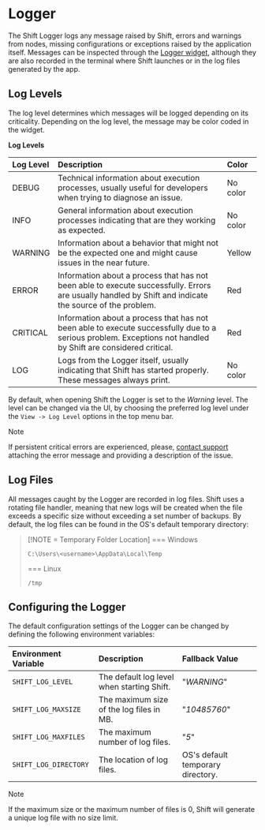# Logger

The Shift Logger logs any message raised by Shift, errors and warnings from nodes, missing configurations or exceptions raised by the application itself. Messages can be inspected through the [Logger widget](../getting_started/basics/ui_overview#the-logger), although they are also recorded in the terminal where Shift launches or in the log files generated by the app.


## Log Levels

The log level determines which messages will be logged depending on its criticality. Depending on the log level, the message may be color coded in the widget.

**Log Levels**

|Log Level|Description|Color|
|:--|:---|:--|
|DEBUG | Technical information about execution processes, usually useful for developers when trying to diagnose an issue. | No color
|INFO | General information about execution processes indicating that are they working as expected.| No color
|WARNING | Information about a behavior that might not be the expected one and might cause issues in the near future. | Yellow
|ERROR | Information about a process that has not been able to execute successfully. Errors are usually handled by Shift and indicate the source of the problem.| Red
|CRITICAL| Information about a process that has not been able to execute successfully due to a serious problem. Exceptions not handled by Shift are considered critical.| Red
|LOG | Logs from the Logger itself, usually indicating that Shift has started properly. These messages always print. | No color

By default, when opening Shift the Logger is set to the *Warning* level. The level can be changed via the UI, by choosing the preferred log level under the `View -> Log Level` options in the top menu bar.


>[!NOTE]
>If persistent critical errors are experienced, please, [contact support](https://inbibo.co.uk/contact?_gl=1*m7h22j*_up*MQ..*_ga*MTU4MzcxNTg4OS4xNzI0MzE2MTQ2*_ga_DY05R1LZDB*MTcyNDMxNjE0Ni4xLjEuMTcyNDMxNjE1Mi4wLjAuMTg0MTg0MzEwNw..) attaching the error message and providing a description of the issue.


## Log Files

All messages caught by the Logger are recorded in log files. Shift uses a rotating file handler, meaning that new logs will be created when the file exceeds a specific size without exceeding a set number of backups. By default, the log files can be found in the OS's default temporary directory:

> [!NOTE = Temporary Folder Location]
> === Windows
> 
> `C:\Users\<username>\AppData\Local\Temp`
>
>  === Linux
>
> `/tmp`

## Configuring the Logger

The default configuration settings of the Logger can be changed by defining the following environment variables:

|Environment Variable| Description | Fallback Value |
|:--|:---|:--|
|`SHIFT_LOG_LEVEL`| The default log level when starting Shift.| "*WARNING*"
|`SHIFT_LOG_MAXSIZE`| The maximum size of the log files in MB.| "*10485760*"
|`SHIFT_LOG_MAXFILES`| The maximum number of log files.| "*5*"
|`SHIFT_LOG_DIRECTORY`| The location of log files.| OS's default temporary directory.

>[!NOTE]
> If the maximum size or the maximum number of files is 0, Shift will generate a unique log file with no size limit.


